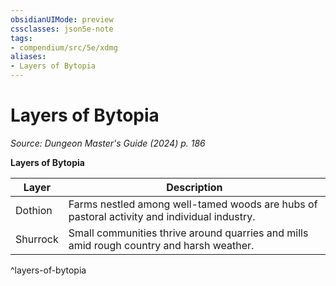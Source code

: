 ```yaml
---
obsidianUIMode: preview
cssclasses: json5e-note
tags:
- compendium/src/5e/xdmg
aliases:
- Layers of Bytopia
---
```

# Layers of Bytopia
*Source: Dungeon Master's Guide (2024) p. 186* 

**Layers of Bytopia**

| Layer | Description |
|-------|-------------|
| Dothion | Farms nestled among well-tamed woods are hubs of pastoral activity and individual industry. |
| Shurrock | Small communities thrive around quarries and mills amid rough country and harsh weather. |
^layers-of-bytopia